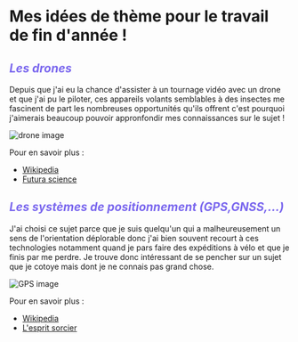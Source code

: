 # **Mes idées de thème pour le travail de fin d'année !**


## <span style="color: #7B68EE"> _Les drones_ </span>

Depuis que j'ai eu la chance d'assister à un tournage vidéo avec un drone et que j'ai pu le piloter, ces appareils volants semblables à des insectes me fascinent de part les nombreuses opportunités qu'ils offrent c'est pourquoi j'aimerais beaucoup pouvoir appronfondir mes connaissances sur le sujet !

![drone image](https://store.storeimages.cdn-apple.com/4668/as-images.apple.com/is/HMA02?wid=1144&hei=1144&fmt=jpeg&qlt=95&op_usm=0.5,0.5&.v=1534191282173)

Pour en savoir plus :

- [Wikipedia](https://fr.wikipedia.org/wiki/Drone)
- [Futura science](https://www.futura-sciences.com/sciences/definitions/aeronautique-drone-6174/)


## <span style="color: #7B68EE"> _Les systèmes de positionnement (GPS,GNSS,...)_ </span>

J'ai choisi ce sujet parce que je suis quelqu'un qui a malheureusement un sens de l'orientation déplorable donc j'ai bien souvent recourt à ces technologies notamment quand je pars faire des expéditions à vélo et que je finis par me perdre. Je trouve donc intéressant de se pencher sur un sujet que je cotoye mais dont je ne connais pas grand chose.

![GPS image](https://www.lespritsorcier.org/wp-content/uploads/2015/10/Galileo-IOV-sat-825x510.jpg)

Pour en savoir plus :

- [Wikipedia](https://fr.wikipedia.org/wiki/Syst%C3%A8me_de_positionnement_par_satellites#GPS)
- [L'esprit sorcier](https://www.lespritsorcier.org/blogs-membres/systeme-de-positionnement-satellites/)

